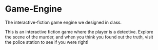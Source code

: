 # Game-Engine
The interactive-fiction game engine we designed in class.

This is an interactive fiction game where the player is a detective. Explore the scene of the murder, and when you think you found out the truth, visit the police station to see if you were right!